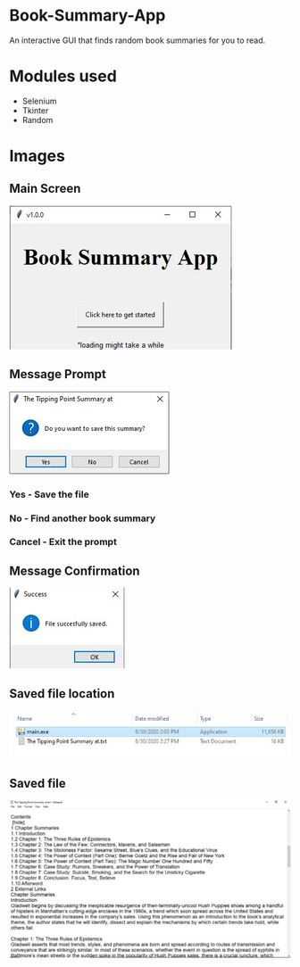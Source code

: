 # Book-Summary-App
An interactive GUI that finds random book summaries for you to read.  

# Modules used
* Selenium
* Tkinter
* Random

# Images

## Main Screen
![](https://github.com/Sakaar-Sen/Book-Summary-App/blob/master/images/book01.JPG)

## Message Prompt
![](https://github.com/Sakaar-Sen/Book-Summary-App/blob/master/images/book02.JPG)

### Yes - Save the file
### No - Find another book summary
### Cancel - Exit the prompt


## Message Confirmation
![](https://github.com/Sakaar-Sen/Book-Summary-App/blob/master/images/book03.JPG)

## Saved file location
![](https://github.com/Sakaar-Sen/Book-Summary-App/blob/master/images/book04.JPG)

## Saved file
![](https://github.com/Sakaar-Sen/Book-Summary-App/blob/master/images/book05.JPG)


